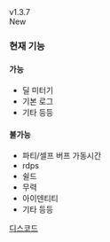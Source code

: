 <div class="rounded-md flex space-x-2 items-center">
  <div class="text-lg font-semibold text-white">
    v1.3.7
  </div>
  <div class="bg-accent-500 px-2 font-medium rounded-md text-white">
    New
  </div>
</div>

### 현재 기능

#### 가능

-   딜 미터기
-   기본 로그
-   기타 등등

#### 불가능

-   파티/셀프 버프 가동시간
-   rdps
-   쉴드
-   무력
-   아이덴티티
-   기타 등등

[디스코드](https://discord.gg/ybujC3sjMy)
